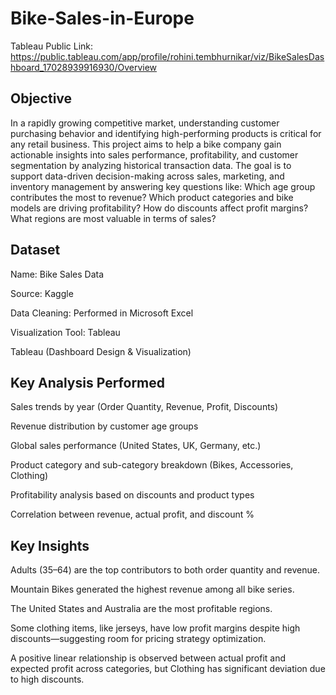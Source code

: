 # Bike-Sales-in-Europe
Tableau Public Link: https://public.tableau.com/app/profile/rohini.tembhurnikar/viz/BikeSalesDashboard_17028939916930/Overview
## Objective
In a rapidly growing competitive market, understanding customer purchasing behavior and identifying high-performing products is critical for any retail business. This project aims to help a bike company gain actionable insights into sales performance, profitability, and customer segmentation by analyzing historical transaction data.
The goal is to support data-driven decision-making across sales, marketing, and inventory management by answering key questions like:
Which age group contributes the most to revenue?
Which product categories and bike models are driving profitability?
How do discounts affect profit margins?
What regions are most valuable in terms of sales?

## Dataset
Name: Bike Sales Data

Source: Kaggle

Data Cleaning: Performed in Microsoft Excel

Visualization Tool: Tableau

Tableau (Dashboard Design & Visualization)

## Key Analysis Performed
Sales trends by year (Order Quantity, Revenue, Profit, Discounts)

Revenue distribution by customer age groups

Global sales performance (United States, UK, Germany, etc.)

Product category and sub-category breakdown (Bikes, Accessories, Clothing)

Profitability analysis based on discounts and product types

Correlation between revenue, actual profit, and discount %

## Key Insights
Adults (35–64) are the top contributors to both order quantity and revenue.

Mountain Bikes generated the highest revenue among all bike series.

The United States and Australia are the most profitable regions.

Some clothing items, like jerseys, have low profit margins despite high discounts—suggesting room for pricing strategy optimization.

A positive linear relationship is observed between actual profit and expected profit across categories, but Clothing has significant deviation due to high discounts.
